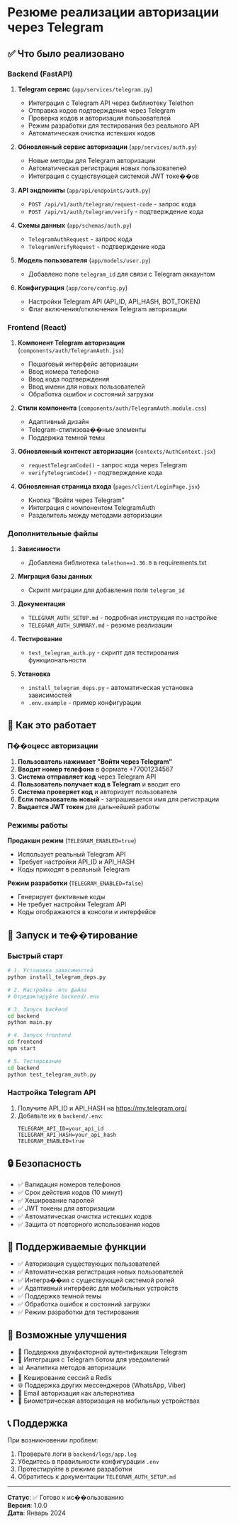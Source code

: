 # Резюме реализации авторизации через Telegram

## ✅ Что было реализовано

### Backend (FastAPI)

1. **Telegram сервис** (`app/services/telegram.py`)
   - Интеграция с Telegram API через библиотеку Telethon
   - Отправка кодов подтверждения через Telegram
   - Проверка кодов и авторизация пользователей
   - Режим разработки для тестирования без реального API
   - Автоматическая очистка истекших кодов

2. **Обновленный сервис авторизации** (`app/services/auth.py`)
   - Новые методы для Telegram авторизации
   - Автоматическая регистрация новых пользователей
   - Интеграция с существующей системой JWT токе��ов

3. **API эндпоинты** (`app/api/endpoints/auth.py`)
   - `POST /api/v1/auth/telegram/request-code` - запрос кода
   - `POST /api/v1/auth/telegram/verify` - подтверждение кода

4. **Схемы данных** (`app/schemas/auth.py`)
   - `TelegramAuthRequest` - запрос кода
   - `TelegramVerifyRequest` - подтверждение кода

5. **Модель пользователя** (`app/models/user.py`)
   - Добавлено поле `telegram_id` для связи с Telegram аккаунтом

6. **Конфигурация** (`app/core/config.py`)
   - Настройки Telegram API (API_ID, API_HASH, BOT_TOKEN)
   - Флаг включения/отключения Telegram авторизации

### Frontend (React)

1. **Компонент Telegram авторизации** (`components/auth/TelegramAuth.jsx`)
   - Пошаговый интерфейс авторизации
   - Ввод номера телефона
   - Ввод кода подтверждения
   - Ввод имени для новых пользователей
   - Обработка ошибок и состояний загрузки

2. **Стили компонента** (`components/auth/TelegramAuth.module.css`)
   - Адаптивный дизайн
   - Telegram-стилизова��ные элементы
   - Поддержка темной темы

3. **Обновленный контекст авторизации** (`contexts/AuthContext.jsx`)
   - `requestTelegramCode()` - запрос кода через Telegram
   - `verifyTelegramCode()` - подтверждение кода

4. **Обновленная страница входа** (`pages/client/LoginPage.jsx`)
   - Кнопка "Войти через Telegram"
   - Интеграция с компонентом TelegramAuth
   - Разделитель между методами авторизации

### Дополнительные файлы

1. **Зависимости**
   - Добавлена библиотека `telethon==1.36.0` в requirements.txt

2. **Миграция базы данных**
   - Скрипт миграции для добавления поля `telegram_id`

3. **Документация**
   - `TELEGRAM_AUTH_SETUP.md` - подробная инструкция по настройке
   - `TELEGRAM_AUTH_SUMMARY.md` - резюме реализации

4. **Тестирование**
   - `test_telegram_auth.py` - скрипт для тестирования функциональности

5. **Установка**
   - `install_telegram_deps.py` - автоматическая установка зависимостей
   - `.env.example` - пример конфигурации

## 🔧 Как это работает

### П��оцесс авторизации

1. **Пользователь нажимает "Войти через Telegram"**
2. **Вводит номер телефона** в формате +77001234567
3. **Система отправляет код** через Telegram API
4. **Пользователь получает код в Telegram** и вводит его
5. **Система проверяет код** и авторизует пользователя
6. **Если пользователь новый** - запрашивается имя для регистрации
7. **Выдается JWT токен** для дальнейшей работы

### Режимы работы

**Продакшн режим** (`TELEGRAM_ENABLED=true`)
- Использует реальный Telegram API
- Требует настройки API_ID и API_HASH
- Коды приходят в реальный Telegram

**Режим разработки** (`TELEGRAM_ENABLED=false`)
- Генерирует фиктивные коды
- Не требует настройки Telegram API
- Коды отображаются в консоли и интерфейсе

## 🚀 Запуск и те��тирование

### Быстрый старт

```bash
# 1. Установка зависимостей
python install_telegram_deps.py

# 2. Настройка .env файла
# Отредактируйте backend/.env

# 3. Запуск backend
cd backend
python main.py

# 4. Запуск frontend
cd frontend
npm start

# 5. Тестирование
cd backend
python test_telegram_auth.py
```

### Настройка Telegram API

1. Получите API_ID и API_HASH на https://my.telegram.org/
2. Добавьте их в `backend/.env`:
   ```env
   TELEGRAM_API_ID=your_api_id
   TELEGRAM_API_HASH=your_api_hash
   TELEGRAM_ENABLED=true
   ```

## 🔒 Безопасность

- ✅ Валидация номеров телефонов
- ✅ Срок действия кодов (10 минут)
- ✅ Хеширование паролей
- ✅ JWT токены для авторизации
- ✅ Автоматическая очистка истекших кодов
- ✅ Защита от повторного использования кодов

## 📱 Поддерживаемые функции

- ✅ Авторизация существующих пользователей
- ✅ Автоматическая регистрация новых пользователей
- ✅ Интегра��ия с существующей системой ролей
- ✅ Адаптивный интерфейс для мобильных устройств
- ✅ Поддержка темной темы
- ✅ Обработка ошибок и состояний загрузки
- ✅ Режим разработки для тестирования

## 🔮 Возможные улучшения

- 🔄 Поддержка двухфакторной аутентификации Telegram
- 🤖 Интеграция с Telegram ботом для уведомлений
- 📊 Аналитика методов авторизации
- 🔄 Кеширование сессий в Redis
- 🌐 Поддержка других мессенджеров (WhatsApp, Viber)
- 📧 Email авторизация как альтернатива
- 🔐 Биометрическая авторизация на мобильных устройствах

## 📞 Поддержка

При возникновении проблем:

1. Проверьте логи в `backend/logs/app.log`
2. Убедитесь в правильности конфигурации `.env`
3. Протестируйте в режиме разработки
4. Обратитесь к документации `TELEGRAM_AUTH_SETUP.md`

---

**Статус**: ✅ Готово к ис��ользованию  
**Версия**: 1.0.0  
**Дата**: Январь 2024